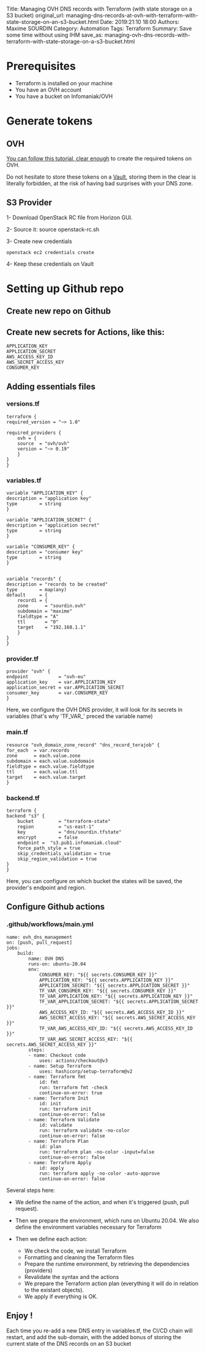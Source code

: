 Title: Managing OVH DNS records with Terraform (with state storage on a S3 bucket)
original_url: managing-dns-records-at-ovh-with-terraform-with-state-storage-on-an-s3-bucket.html
Date: 2019:21:10 18:00
Authors: Maxime SOURDIN
Category: Automation
Tags: Terraform
Summary: Save some time without using IHM
save_as: managing-ovh-dns-records-with-terraform-with-state-storage-on-a-s3-bucket.html

# Prerequisites

- Terraform is installed on your machine
- You have an OVH account
- You have a bucket on Infomaniak/OVH

# Generate tokens

## OVH

[You can follow this tutorial, clear enough](https://yunohost.org/en/providers/registrar/ovh/autodns) to create the required tokens on OVH.

Do not hesitate to store these tokens on a [Vault](https://learn.hashicorp.com/tutorials/vault/getting-started-install?in=vault/getting-started), storing them in the clear is literally forbidden, at the risk of having bad surprises with your DNS zone.

## S3 Provider

1- Download OpenStack RC file from  Horizon GUI.

2- Source it: source openstack-rc.sh

3- Create new credentials

    openstack ec2 credentials create

4- Keep these credentials on Vault

# Setting up Github repo

## Create new repo on Github

## Create new secrets for Actions, like this:

    APPLICATION_KEY
    APPLICATION_SECRET
    AWS_ACCESS_KEY_ID
    AWS_SECRET_ACCESS_KEY
    CONSUMER_KEY

## Adding essentials files

### versions.tf
    terraform {
    required_version = "~> 1.0"

    required_providers {
        ovh = {
        source  = "ovh/ovh"
        version = "~> 0.19"
        }
    }
    }

### variables.tf

    variable "APPLICATION_KEY" {
    description = "application key"
    type        = string
    }

    variable "APPLICATION_SECRET" {
    description = "application secret"
    type        = string
    }

    variable "CONSUMER_KEY" {
    description = "consumer key"
    type        = string
    }


    variable "records" {
    description = "records to be created"
    type        = map(any)
    default     = { 
        record1 = {
        zone      = "sourdin.ovh"
        subdomain = "maxime"
        fieldtype = "A"
        ttl       = "0"
        target    = "192.168.1.1"
        }
    }
    }

### provider.tf

    provider "ovh" {
    endpoint           = "ovh-eu"
    application_key    = var.APPLICATION_KEY
    application_secret = var.APPLICATION_SECRET
    consumer_key       = var.CONSUMER_KEY
    }

Here, we configure the OVH DNS provider, it will look for its secrets in variables (that's why 'TF_VAR_' preced the variable name)

### main.tf

    resource "ovh_domain_zone_record" "dns_record_terajob" {
    for_each  = var.records
    zone      = each.value.zone
    subdomain = each.value.subdomain
    fieldtype = each.value.fieldtype
    ttl       = each.value.ttl
    target    = each.value.target
    }

### backend.tf

    terraform {
    backend "s3" {
        bucket         = "terraform-state"
        region         = "us-east-1"
        key            = "dns/sourdin.tfstate"
        encrypt        = false
        endpoint =  "s3.pub1.infomaniak.cloud"  
        force_path_style = true
        skip_credentials_validation = true
        skip_region_validation = true    
    }
    }

Here, you can configure on which bucket the states will be saved, the provider's endpoint and region.

## Configure Github actions

### .github/workflows/main.yml

    name: ovh_dns_management
    on: [push, pull_request]
    jobs:
        build:
            name: OVH DNS
            runs-on: ubuntu-20.04
            env:
                CONSUMER_KEY: "${{ secrets.CONSUMER_KEY }}"
                APPLICATION_KEY: "${{ secrets.APPLICATION_KEY }}"
                APPLICATION_SECRET: "${{ secrets.APPLICATION_SECRET }}"    
                TF_VAR_CONSUMER_KEY: "${{ secrets.CONSUMER_KEY }}"
                TF_VAR_APPLICATION_KEY: "${{ secrets.APPLICATION_KEY }}"
                TF_VAR_APPLICATION_SECRET: "${{ secrets.APPLICATION_SECRET }}"
                AWS_ACCESS_KEY_ID: "${{ secrets.AWS_ACCESS_KEY_ID }}"
                AWS_SECRET_ACCESS_KEY: "${{ secrets.AWS_SECRET_ACCESS_KEY }}"
                TF_VAR_AWS_ACCESS_KEY_ID: "${{ secrets.AWS_ACCESS_KEY_ID }}"
                TF_VAR_AWS_SECRET_ACCESS_KEY: "${{ secrets.AWS_SECRET_ACCESS_KEY }}"
            steps:
            - name: Checkout code
                uses: actions/checkout@v3
            - name: Setup Terraform 
                uses: hashicorp/setup-terraform@v2
            - name: Terraform fmt
                id: fmt
                run: terraform fmt -check
                continue-on-error: true
            - name: Terraform Init
                id: init
                run: terraform init
                continue-on-error: false
            - name: Terraform Validate
                id: validate
                run: terraform validate -no-color
                continue-on-error: false
            - name: Terraform Plan
                id: plan
                run: terraform plan -no-color -input=false
                continue-on-error: false
            - name: Terraform Apply
                id: apply
                run: terraform apply -no-color -auto-approve
                continue-on-error: false

Several steps here:

- We define the name of the action, and when it's triggered (push, pull request).

- Then we prepare the environment, which runs on Ubuntu 20.04. We also define the environment variables necessary for Terraform

- Then we define each action:

    - We check the code, we install Terraform
    - Formatting and cleaning the Terraform files
    - Prepare the runtime environment, by retrieving the dependencies (providers)
    - Revalidate the syntax and the actions
    - We prepare the Terraform action plan (everything it will do in relation to the existant objects).
    - We apply if everything is OK.

## Enjoy !

Each time you re-add a new DNS entry in variables.tf, the CI/CD chain will restart, and add the sub-domain, with the added bonus of storing the current state of the DNS records on an S3 bucket
